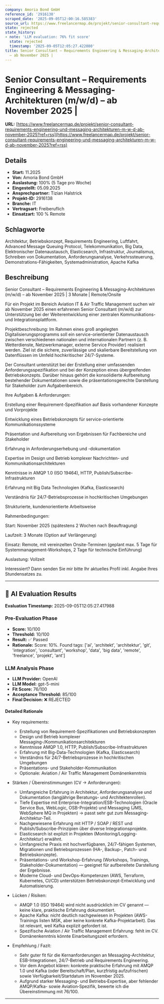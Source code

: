 ```yaml
---
company: Amoria Bond GmbH
reference_id: '2916138'
scraped_date: '2025-09-05T12:00:16.585383'
source_url: https://www.freelancermap.de/projekt/senior-consultant-requirements-engineering-und-messaging-architekturen-m-w-d-ab-november-2025?ref=rss
state: rejected
state_history:
- note: 'LLM evaluation: 76% fit score'
  state: rejected
  timestamp: '2025-09-05T12:05:27.422080'
title: Senior Consultant – Requirements Engineering & Messaging-Architekturen (m/w/d)
  – ab November 2025 |
---
```



# Senior Consultant – Requirements Engineering & Messaging-Architekturen (m/w/d) – ab November 2025 |
**URL:** [https://www.freelancermap.de/projekt/senior-consultant-requirements-engineering-und-messaging-architekturen-m-w-d-ab-november-2025?ref=rss](https://www.freelancermap.de/projekt/senior-consultant-requirements-engineering-und-messaging-architekturen-m-w-d-ab-november-2025?ref=rss)
## Details
- **Start:** 11.2025
- **Von:** Amoria Bond GmbH
- **Auslastung:** 100% (5 Tage pro Woche)
- **Eingestellt:** 05.09.2025
- **Ansprechpartner:** Tizian Halstrick
- **Projekt-ID:** 2916138
- **Branche:** IT
- **Vertragsart:** Freiberuflich
- **Einsatzart:** 100
                                                % Remote

## Schlagworte
Architektur, Betriebskonzept, Requirements Engineering, Luftfahrt, Advanced Message Queuing Protocol, Telekommunikation, Big Data, Elektronischer Datenaustausch, Elasticsearch, Infrastruktur, Journalismus, Schreiben von Dokumentation, Anforderungsanalyse, Verkehrssteuerung, Demonstrations-Fähigkeiten, Systemadministration, Apache Kafka

## Beschreibung
Senior Consultant – Requirements Engineering & Messaging-Architekturen (m/w/d) – ab November 2025 | 3 Monate | Remote/Onsite

Für ein Projekt im Bereich Aviation IT & Air Traffic Management suchen wir ab November 2025 einen erfahrenen Senior Consultant (m/w/d) zur Unterstützung bei der Weiterentwicklung einer zentralen Kommunikations- und Integrationsplattform.

Projektbeschreibung:
Im Rahmen eines groß angelegten Digitalisierungsprogramms soll ein service-orientierter Datenaustausch zwischen verschiedenen nationalen und internationalen Partnern (z. B. Wetterdienste, Netzwerkmanager, externe Service Provider) realisiert werden. Ziel ist die sichere, zuverlässige und skalierbare Bereitstellung von Datenflüssen im Umfeld hochkritischer 24/7-Systeme.

Der Consultant unterstützt bei der Erstellung einer umfassenden Anforderungsspezifikation und bei der Konzeption eines übergreifenden Betriebskonzepts. Darüber hinaus gehört die konsolidierte Aufbereitung bestehender Dokumentationen sowie die präsentationsgerechte Darstellung für Stakeholder zum Aufgabenbereich.

Ihre Aufgaben & Anforderungen:

Erstellung einer Requirement-Spezifikation auf Basis vorhandener Konzepte und Vorprojekte

Entwicklung eines Betriebskonzepts für service-orientierte Kommunikationssysteme

Präsentation und Aufbereitung von Ergebnissen für Fachbereiche und Stakeholder

Erfahrung in Anforderungserhebung und -dokumentation

Expertise im Design und Betrieb komplexer Nachrichten- und Kommunikationsarchitekturen

Kenntnisse in AMQP 1.0 (ISO 19464), HTTP, Publish/Subscribe-Infrastrukturen

Erfahrung mit Big Data Technologien (Kafka, Elasticsearch)

Verständnis für 24/7-Betriebsprozesse in hochkritischen Umgebungen

Strukturierte, kundenorientierte Arbeitsweise

Rahmenbedingungen:

Start: November 2025 (spätestens 2 Wochen nach Beauftragung)

Laufzeit: 3 Monate (Option auf Verlängerung)

Einsatz: Remote, mit vereinzelten Onsite-Terminen (geplant max. 5 Tage für Systemmanagement-Workshops, 2 Tage für technische Einführung)

Auslastung: Vollzeit

Interessiert?
Dann senden Sie mir bitte Ihr aktuelles Profil inkl. Angabe Ihres Stundensatzes zu.

---

## 🤖 AI Evaluation Results

**Evaluation Timestamp:** 2025-09-05T12:05:27.417988

### Pre-Evaluation Phase
- **Score:** 10/100
- **Threshold:** 10/100
- **Result:** ✅ Passed
- **Rationale:** Score: 10%. Found tags: ['ai', 'architekt', 'architektur', 'git', 'integration', 'consultant', 'workshop', 'data', 'big data', 'remote', 'freelance', 'projekt', 'ant']

### LLM Analysis Phase
- **LLM Provider:** OpenAI
- **LLM Model:** gpt-5-mini
- **Fit Score:** 76/100
- **Acceptance Threshold:** 85/100
- **Final Decision:** ❌ REJECTED

#### Detailed Rationale
- Key requirements:
  - Erstellung von Requirement-Spezifikationen und Betriebskonzepten
  - Design und Betrieb komplexer Messaging-/Kommunikationsarchitekturen
  - Kenntnisse AMQP 1.0, HTTP, Publish/Subscribe-Infrastrukturen
  - Erfahrung mit Big-Data-Technologien (Kafka, Elasticsearch)
  - Verständnis für 24/7-Betriebsprozesse in hochkritischen Umgebungen
  - Präsentations- und Stakeholder-Kommunikation
  - Optionale: Aviation / Air Traffic Management Domänenkenntnis

- Stärken / Übereinstimmungen (CV → Anforderungen):
  - Umfangreiche Erfahrung in Architektur, Anforderungsanalyse und Dokumentation (langjährige Beratungs- und Architektenrollen).
  - Tiefe Expertise mit Enterprise-Integration/ESB-Technologien (Oracle Service Bus, WebLogic, OSB-Projekte) und Messaging (JMS, WebSphere MQ in Projekten) → passt sehr gut zum Messaging-Architektur-Teil.
  - Nachgewiesene Erfahrung mit HTTP / SOAP / REST und Publish/Subscribe-Prinzipien über diverse Integrationsprojekte.
  - Elasticsearch ist explizit in Projekten (Monitoring/Logging-Architektur) erwähnt.
  - Umfangreiche Praxis mit hochverfügbaren, 24/7-fähigen Systemen, Migrationen und Betriebsprozessen (HA-, Backup-, Patch- und Betriebskonzepte).
  - Präsentations- und Workshop-Erfahrung (Workshops, Trainings, Stakeholder-Dokumentation) — geeignet für aufbereitete Darstellung der Ergebnisse.
  - Moderne Cloud- und DevOps-Kompetenzen (AWS, Terraform, Kubernetes, CI/CD) unterstützen Betriebskonzept-Entwicklung und Automatisierung.

- Lücken / Risiken:
  - AMQP 1.0 (ISO 19464) wird nicht ausdrücklich im CV genannt — keine klare, praktische Erfahrung dokumentiert.
  - Apache Kafka: nicht deutlich nachgewiesen in Projekten (AWS-Trainings listen MSK, aber keine konkrete Kafka-Projektarbeit). Das ist relevant, weil Kafka explizit gefordert ist.
  - Spezifische Aviation / Air Traffic Management Erfahrung: fehlt im CV. Domänenkenntnis könnte Einarbeitungszeit erfordern.

- Empfehlung / Fazit:
  - Sehr guter fit für die Kernanforderungen an Messaging-Architektur, ESB-Integrationen, 24/7-Betrieb und Requirements Engineering.
  - Vor dem Angebot klären: konkrete praktische Erfahrung mit AMQP 1.0 und Kafka (oder Bereitschaft/Plan, kurzfristig aufzufrischen) sowie Verfügbarkeit/Startdatum im November 2025.
  - Aufgrund starker Messaging- und Betriebs‑Expertise, aber fehlender AMQP/Kafka- sowie Aviation‑Spezifik, bewerte ich die Übereinstimmung mit 76/100.

---
